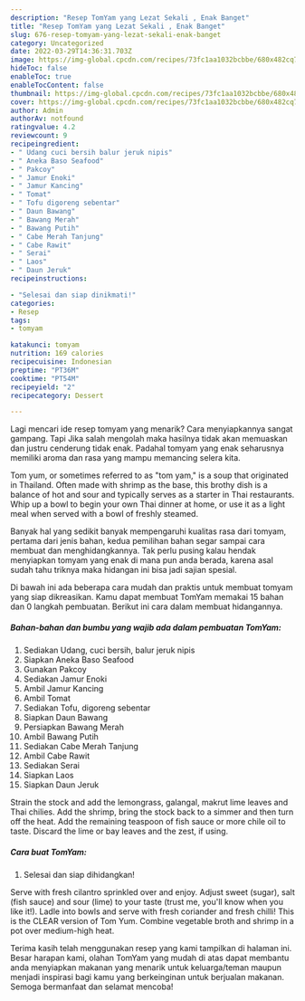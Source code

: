 ```yaml
---
description: "Resep TomYam yang Lezat Sekali , Enak Banget"
title: "Resep TomYam yang Lezat Sekali , Enak Banget"
slug: 676-resep-tomyam-yang-lezat-sekali-enak-banget
category: Uncategorized
date: 2022-03-29T14:36:31.703Z
image: https://img-global.cpcdn.com/recipes/73fc1aa1032bcbbe/680x482cq70/tomyam-foto-resep-utama.jpg
hideToc: false
enableToc: true
enableTocContent: false
thumbnail: https://img-global.cpcdn.com/recipes/73fc1aa1032bcbbe/680x482cq70/tomyam-foto-resep-utama.jpg
cover: https://img-global.cpcdn.com/recipes/73fc1aa1032bcbbe/680x482cq70/tomyam-foto-resep-utama.jpg
author: Admin
authorAv: notfound
ratingvalue: 4.2
reviewcount: 9
recipeingredient:
- " Udang cuci bersih balur jeruk nipis"
- " Aneka Baso Seafood"
- " Pakcoy"
- " Jamur Enoki"
- " Jamur Kancing"
- " Tomat"
- " Tofu digoreng sebentar"
- " Daun Bawang"
- " Bawang Merah"
- " Bawang Putih"
- " Cabe Merah Tanjung"
- " Cabe Rawit"
- " Serai"
- " Laos"
- " Daun Jeruk"
recipeinstructions:

- "Selesai dan siap dinikmati!"
categories:
- Resep
tags:
- tomyam

katakunci: tomyam 
nutrition: 169 calories
recipecuisine: Indonesian
preptime: "PT36M"
cooktime: "PT54M"
recipeyield: "2"
recipecategory: Dessert

---
```



Lagi mencari ide resep tomyam yang menarik? Cara menyiapkannya sangat gampang. Tapi Jika salah mengolah maka hasilnya tidak akan memuaskan dan justru cenderung tidak enak. Padahal tomyam yang enak seharusnya memiliki aroma dan rasa yang mampu memancing selera kita.


Tom yum, or sometimes referred to as &#34;tom yam,&#34; is a soup that originated in Thailand. Often made with shrimp as the base, this brothy dish is a balance of hot and sour and typically serves as a starter in Thai restaurants. Whip up a bowl to begin your own Thai dinner at home, or use it as a light meal when served with a bowl of freshly steamed.

Banyak hal yang sedikit banyak mempengaruhi kualitas rasa dari tomyam, pertama dari jenis bahan, kedua pemilihan bahan segar sampai cara membuat dan menghidangkannya. Tak perlu pusing kalau hendak menyiapkan tomyam yang enak di mana pun anda berada, karena asal sudah tahu triknya maka hidangan ini bisa jadi sajian spesial.


Di bawah ini ada beberapa cara mudah dan praktis untuk membuat tomyam yang siap dikreasikan. Kamu dapat membuat TomYam memakai 15 bahan dan 0 langkah pembuatan. Berikut ini cara dalam membuat hidangannya.

<!--inarticleads1-->

##### Bahan-bahan dan bumbu yang wajib ada dalam pembuatan TomYam:

1. Sediakan  Udang, cuci bersih, balur jeruk nipis
1. Siapkan  Aneka Baso Seafood
1. Gunakan  Pakcoy
1. Sediakan  Jamur Enoki
1. Ambil  Jamur Kancing
1. Ambil  Tomat
1. Sediakan  Tofu, digoreng sebentar
1. Siapkan  Daun Bawang
1. Persiapkan  Bawang Merah
1. Ambil  Bawang Putih
1. Sediakan  Cabe Merah Tanjung
1. Ambil  Cabe Rawit
1. Sediakan  Serai
1. Siapkan  Laos
1. Siapkan  Daun Jeruk


Strain the stock and add the lemongrass, galangal, makrut lime leaves and Thai chilies. Add the shrimp, bring the stock back to a simmer and then turn off the heat. Add the remaining teaspoon of fish sauce or more chile oil to taste. Discard the lime or bay leaves and the zest, if using. 

<!--inarticleads2-->

##### Cara buat TomYam:


1. Selesai dan siap dihidangkan!

Serve with fresh cilantro sprinkled over and enjoy. Adjust sweet (sugar), salt (fish sauce) and sour (lime) to your taste (trust me, you&#39;ll know when you like it!). Ladle into bowls and serve with fresh coriander and fresh chilli! This is the CLEAR version of Tom Yum. Combine vegetable broth and shrimp in a pot over medium-high heat. 

Terima kasih telah menggunakan resep yang kami tampilkan di halaman ini. Besar harapan kami, olahan TomYam yang mudah di atas dapat membantu anda menyiapkan makanan yang menarik untuk keluarga/teman maupun menjadi inspirasi bagi kamu yang berkeinginan untuk berjualan makanan. Semoga bermanfaat dan selamat mencoba!
